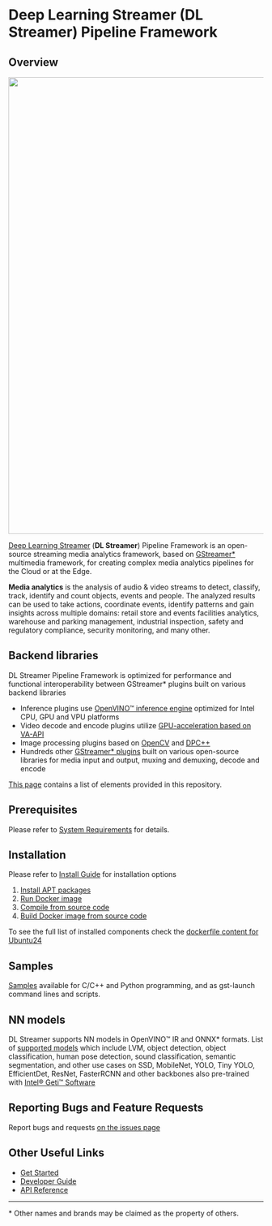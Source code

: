 # Deep Learning Streamer (DL Streamer) Pipeline Framework

## Overview
<div align="center"><img src="intro.gif" width=900/></div>

[Deep Learning Streamer](./docs/source/index.md) (**DL Streamer**) Pipeline Framework is an open-source streaming media analytics framework, based on [GStreamer*](https://gstreamer.freedesktop.org) multimedia framework, for creating complex media analytics pipelines for the Cloud or at the Edge.

**Media analytics** is the analysis of audio & video streams to detect, classify, track, identify and count objects, events and people. The analyzed results can be used to take actions, coordinate events, identify patterns and gain insights across multiple domains: retail store and events facilities analytics, warehouse and parking management, industrial inspection, safety and regulatory compliance, security monitoring, and many other.

## Backend libraries
DL Streamer Pipeline Framework is optimized for performance and functional interoperability between GStreamer* plugins built on various backend libraries
* Inference plugins use [OpenVINO™ inference engine](https://docs.openvino.ai) optimized for Intel CPU, GPU and VPU platforms
* Video decode and encode plugins utilize [GPU-acceleration based on VA-API](https://github.com/GStreamer/gstreamer-vaapi)
* Image processing plugins based on [OpenCV](https://opencv.org/) and [DPC++](https://www.intel.com/content/www/us/en/develop/documentation/oneapi-programming-guide/top/oneapi-programming-model/data-parallel-c-dpc.html)
* Hundreds other [GStreamer* plugins](https://gstreamer.freedesktop.org/documentation/plugins_doc.html) built on various open-source libraries for media input and output, muxing and demuxing, decode and encode

[This page](./docs/source/elements/elements.md) contains a list of elements provided in this repository.

## Prerequisites
Please refer to [System Requirements](./docs/source/get_started/system_requirements.md) for details.

## Installation
Please refer to [Install Guide](./docs/source/get_started/install/install_guide_ubuntu.md) for installation options
1. [Install APT packages](./docs/source/get_started/install/install_guide_ubuntu.md#option-1-install-intel-dl-streamer-pipeline-framework-from-debian-packages-using-apt-repository)
2. [Run Docker image](./docs/source/get_started/install/install_guide_ubuntu.md#option-2-install-docker-image-from-docker-hub-and-run-it)
3. [Compile from source code](./docs/source/dev_guide/advanced_install/advanced_install_guide_compilation.md)
4. [Build Docker image from source code](./docs/source/dev_guide/advanced_install/advanced_build_docker_image.md)

To see the full list of installed components check the [dockerfile content for Ubuntu24](https://github.com/open-edge-platform/edge-ai-libraries/blob/main/libraries/dl-streamer/docker/ubuntu/ubuntu24.Dockerfile)

## Samples
[Samples](https://github.com/open-edge-platform/edge-ai-libraries/tree/main/libraries/dl-streamer/samples) available for C/C++ and Python programming, and as gst-launch command lines and scripts.

## NN models
DL Streamer supports NN models in OpenVINO™ IR and ONNX* formats.
List of [supported models](./docs/source/supported_models.md) which include LVM, object detection, object classification, human pose detection, sound classification, semantic segmentation, and other use cases on SSD, MobileNet, YOLO, Tiny YOLO, EfficientDet, ResNet, FasterRCNN and other backbones also pre-trained with [Intel® Geti™ Software](<https://www.intel.com/content/www/us/en/developer/tools/tiber/edge-platform/model-builder.html>)

## Reporting Bugs and Feature Requests
Report bugs and requests [on the issues page](https://github.com/open-edge-platform/edge-ai-libraries/issues)

## Other Useful Links
* [Get Started](./docs/source/get_started/get_started_index.md)
* [Developer Guide](./docs/source/dev_guide/dev_guide_index.md)
* [API Reference](./docs/source/api_ref/api_reference.rst)

---
\* Other names and brands may be claimed as the property of others.
